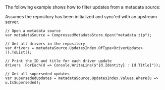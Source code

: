 The following example shows how to filter updates from a metadata source:

Assumes the repository has been initialized and sync'ed with an upstream server.
```
// Open a metadata source
var metadataSource = CompressedMetadataStore.Open("metadata.zip");

// Get all drivers in the repository
var drivers = metadataSource.UpdatesIndex.OfType<DriverUpdate>().ToList();
           
// Print the ID and title for each driver update
drivers .ForEach(d => Console.WriteLine($"{d.Identity} : {d.Title}"));

// Get all superseded updates
var supersededUpdates = metadataSource.UpdatesIndex.Values.Where(u => u.IsSuperseded);
```

